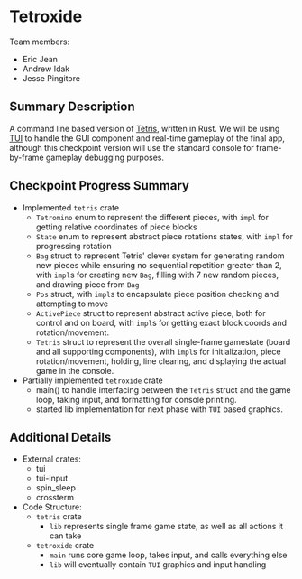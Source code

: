 # Tetroxide

Team members:

- Eric Jean
- Andrew Idak
- Jesse Pingitore

## Summary Description

A command line based version of [Tetris](https://en.wikipedia.org/wiki/Tetris?oldformat=true), written in Rust. We will be using [TUI](https://github.com/fdehau/tui-rs) to handle the GUI component and real-time gameplay of the final app, although this checkpoint version will use the standard console for frame-by-frame gameplay debugging purposes.

## Checkpoint Progress Summary

- Implemented `tetris` crate
  - `Tetromino` enum to represent the different pieces, with `impl` for getting relative coordinates of piece blocks
  - `State` enum to represent abstract piece rotations states, with `impl` for progressing rotation
  - `Bag` struct to represent Tetris' clever system for generating random new pieces while ensuring no sequential repetition greater than 2, with `impl`s for creating new `Bag`, filling with 7 new random pieces, and drawing piece from `Bag`
  - `Pos` struct, with `impl`s to encapsulate piece position checking and attempting to move
  - `ActivePiece` struct to represent abstract active piece, both for control and on board, with `impl`s for getting exact block coords and rotation/movement.
  - `Tetris` struct to represent the overall single-frame gamestate (board and all supporting components), with `impl`s for initialization, piece rotation/movement, holding, line clearing, and displaying the actual game in the console.
- Partially implemented `tetroxide` crate
  - main() to handle interfacing between the `Tetris` struct and the game loop, taking input, and formatting for console printing.
  - started lib implementation for next phase with `TUI` based graphics.

## Additional Details

- External crates:
  - tui
  - tui-input
  - spin_sleep
  - crossterm
- Code Structure:
  - `tetris` crate
    - `lib` represents single frame game state, as well as all actions it can take
  - `tetroxide` crate
    - `main` runs core game loop, takes input, and calls everything else
    - `lib` will eventually contain `TUI` graphics and input handling
